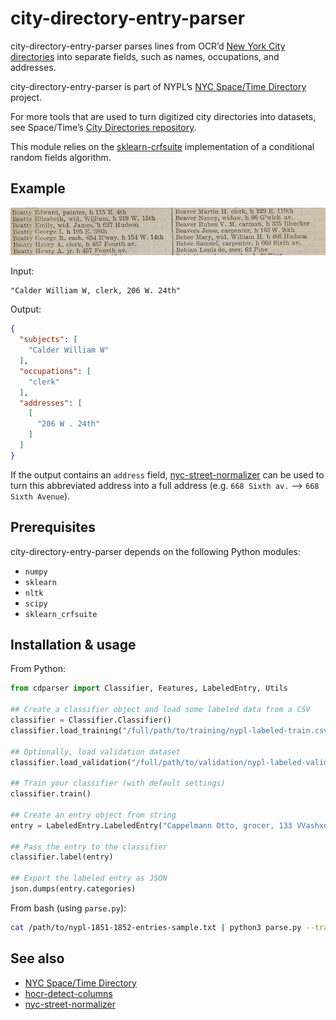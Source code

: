 # city-directory-entry-parser

city-directory-entry-parser parses lines from OCR’d [New York City directories](https://digitalcollections.nypl.org/search/index?utf8=%E2%9C%93&keywords=city+directories) into separate fields, such as names, occupations, and addresses.

city-directory-entry-parser is part of NYPL’s [NYC Space/Time Directory](http://spacetime.nypl.org) project.

For more tools that are used to turn digitized city directories into datasets, see Space/Time’s [City Directories repository](https://github.com/nypl-spacetime/city-directories).

This module relies on the [sklearn-crfsuite](https://sklearn-crfsuite.readthedocs.io/en/latest/) implementation of a conditional random fields algorithm.

## Example

![](example.jpg)

Input:

    "Calder William W, clerk, 206 W. 24th"

Output:

```json
{
  "subjects": [
    "Calder William W"
  ],
  "occupations": [
    "clerk"
  ],
  "addresses": [
    [
      "206 W . 24th"
    ]
  ]
}
```

If the output contains an `address` field, [nyc-street-normalizer](https://github.com/nypl-spacetime/nyc-street-normalizer) can be used to turn this abbreviated address into a full address (e.g. `668 Sixth av.` ⟶ `668 Sixth Avenue`).

## Prerequisites

city-directory-entry-parser depends on the following Python modules:

- `numpy`
- `sklearn`
- `nltk`
- `scipy`
- `sklearn_crfsuite`

## Installation & usage

From Python:

```python
from cdparser import Classifier, Features, LabeledEntry, Utils

## Create a classifier object and load some labeled data from a CSV
classifier = Classifier.Classifier()
classifier.load_training("/full/path/to/training/nypl-labeled-train.csv")

## Optionally, load validation dataset
classifier.load_validation("/full/path/to/validation/nypl-labeled-validate.csv")

## Train your classifier (with default settings)
classifier.train()

## Create an entry object from string
entry = LabeledEntry.LabeledEntry("Cappelmann Otto, grocer, 133 VVashxngton, & liquors, 170 Greenwich, h. 109 Cedar")

## Pass the entry to the classifier
classifier.label(entry)

## Export the labeled entry as JSON
json.dumps(entry.categories)
```

From bash (using `parse.py`):
```bash
cat /path/to/nypl-1851-1852-entries-sample.txt | python3 parse.py --training /path/to/nypl-labeled-70-training.csv
```

## See also

  - [NYC Space/Time Directory](http://spacetime.nypl.org)
  - [hocr-detect-columns](https://github.com/nypl-spacetime/hocr-detect-columns)
  - [nyc-street-normalizer](https://github.com/nypl-spacetime/nyc-street-normalizer)
